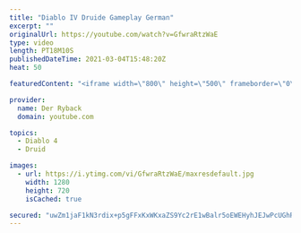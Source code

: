 ```yaml
---
title: "Diablo IV Druide Gameplay German"
excerpt: ""
originalUrl: https://youtube.com/watch?v=GfwraRtzWaE
type: video
length: PT18M10S
publishedDateTime: 2021-03-04T15:48:20Z
heat: 50

featuredContent: "<iframe width=\"800\" height=\"500\" frameborder=\"0\" src=\"https://www.youtube.com/embed/GfwraRtzWaE\" allow=\"accelerometer; autoplay; encrypted-media; gyroscope; picture-in-picture\" allowfullscreen></iframe>"

provider:
  name: Der Ryback
  domain: youtube.com

topics:
  - Diablo 4
  - Druid

images:
  - url: https://i.ytimg.com/vi/GfwraRtzWaE/maxresdefault.jpg
    width: 1280
    height: 720
    isCached: true

secured: "uwZm1jaF1kN3rdix+p5gFFxKxWKxaZS9Yc2rE1wBalr5oEWEHyhJEJwPcUGhRpxNYCE7Q+wprmaqvI2v5h5kLtOjVZa9dkxZQqPVry+zdAnFCMkodbw6CPJb/ahINfqyjHZHCqOdvzkTtZsDJW5ntWx22IKSdIdQ13xlW8qJoowKCAmWbzq/FrvC4e/adOmjIEPQ17O2oDz5rFgJODcoolaVE0MzvG47MgxyNy1sYGpTj/+zq+aB2h++gL8lIRRM4Dv9hUwjr5UF42uD8Yr6in2nxujRyCv0eKDOnpXcDrNVuYZ+pgBj3lDc/97k8dwMfvMq3YrPMAC/HHGG3LFVSezNQn7JUzBTx7SLP7zBtPgmcUUlhTlxOHL+AIkypQoUNkxaW+t0DgK/V2pM7QJd0O+RTsRJuJkGoZrn4P5ncEU=;E0C4YLb6jLjpJSl0yT3S5A=="
---
```


